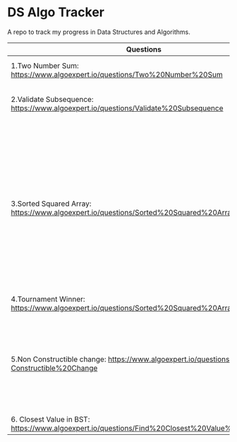 # DS Algo Tracker

A repo to track my progress in Data Structures and Algorithms. 

| Questions | Tip| Difficulty |
| --------------- | --------------- | --------------- |
| 1.Two Number Sum: https://www.algoexpert.io/questions/Two%20Number%20Sum | use Hashmap for O(n) | Easy |
| 2.Validate Subsequence: https://www.algoexpert.io/questions/Validate%20Subsequence| can be done without a flag, cleaner code | Easy |
| 3.Sorted Squared Array: https://www.algoexpert.io/questions/Sorted%20Squared%20Array| Two pointers, one for max, one for min. Whenver it is mentioned that the input is in a specific order, that usually hints you that there is a more optimal sol than the brute force one. mostly a linear time complexity is available | Easy |
| 4.Tournament Winner: https://www.algoexpert.io/questions/Sorted%20Squared%20Array| Object.keys, Object.values | Easy |
| 5.Non Constructible change: https://www.algoexpert.io/questions/Non-Constructible%20Change| next number to be added (n) > change+1, then new change = change + n, if change = k, then we make change from 1 to K| Easy, tricky |
| 6. Closest Value in BST: https://www.algoexpert.io/questions/Find%20Closest%20Value%20In%20BST| simpel traversal | Easy, tricky |

